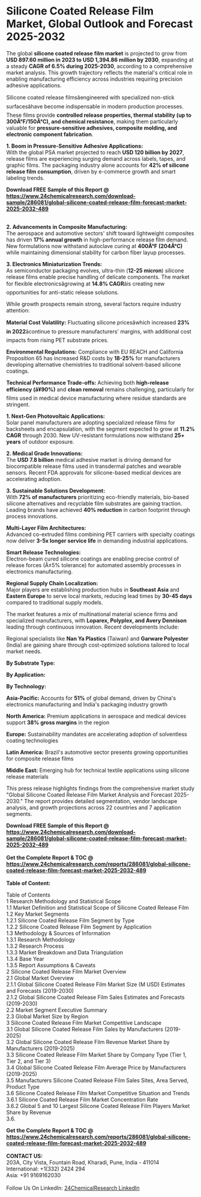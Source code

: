 <h1>Silicone Coated Release Film Market, Global Outlook and Forecast 2025-2032</h1><p>The global <strong>silicone coated release film market</strong> is projected to grow from <strong>USD 897.60 million in 2023 to USD 1,394.86 million by 2030</strong>, expanding at a steady <strong>CAGR of 6.5% during 2025-2030</strong>, according to a comprehensive market analysis. This growth trajectory reflects the material's critical role in enabling manufacturing efficiency across industries requiring precision adhesive applications.</p><p>Silicone coated release filmsâengineered with specialized non-stick surfacesâhave become indispensable in modern production processes. These films provide <strong>controlled release properties, thermal stability (up to 300Â°F/150Â°C), and chemical resistance</strong>, making them particularly valuable for <strong>pressure-sensitive adhesives, composite molding, and electronic component fabrication</strong>.</p><p><strong>1. Boom in Pressure-Sensitive Adhesive Applications:</strong><br>
With the global PSA market projected to reach <strong>USD 120 billion by 2027</strong>, release films are experiencing surging demand across labels, tapes, and graphic films. The packaging industry alone accounts for <strong>42% of silicone release film consumption</strong>, driven by e-commerce growth and smart labeling trends.</p><div><b>Download FREE Sample of this Report @ 
            <a href="https://www.24chemicalresearch.com/download-sample/286081/global-silicone-coated-release-film-forecast-market-2025-2032-489">
            https://www.24chemicalresearch.com/download-sample/286081/global-silicone-coated-release-film-forecast-market-2025-2032-489</a></b></div><br><p><strong>2. Advancements in Composite Manufacturing:</strong><br>
The aerospace and automotive sectors' shift toward lightweight composites has driven <strong>17% annual growth</strong> in high-performance release film demand. New formulations now withstand autoclave curing at <strong>400Â°F (204Â°C)</strong> while maintaining dimensional stability for carbon fiber layup processes.</p><p><strong>3. Electronics Miniaturization Trends:</strong><br>
As semiconductor packaging evolves, ultra-thin (<strong>12-25 micron</strong>) silicone release films enable precise handling of delicate components. The market for flexible electronicsâgrowing at <strong>14.8% CAGR</strong>âis creating new opportunities for anti-static release solutions.</p><p>While growth prospects remain strong, several factors require industry attention:</p><p><strong>Material Cost Volatility:</strong> Fluctuating silicone pricesâwhich increased <strong>23% in 2022</strong>âcontinue to pressure manufacturers' margins, with additional cost impacts from rising PET substrate prices.</p><p><strong>Environmental Regulations:</strong> Compliance with EU REACH and California Proposition 65 has increased R&amp;D costs by <strong>18-25%</strong> for manufacturers developing alternative chemistries to traditional solvent-based silicone coatings.</p><p><strong>Technical Performance Trade-offs:</strong> Achieving both <strong>high-release efficiency (â¥90%)</strong> and <strong>clean removal</strong> remains challenging, particularly for films used in medical device manufacturing where residue standards are stringent.</p><p><strong>1. Next-Gen Photovoltaic Applications:</strong><br>
Solar panel manufacturers are adopting specialized release films for backsheets and encapsulation, with the segment expected to grow at <strong>11.2% CAGR</strong> through 2030. New UV-resistant formulations now withstand <strong>25+ years</strong> of outdoor exposure.</p><p><strong>2. Medical Grade Innovations:</strong><br>
The <strong>USD 7.8 billion</strong> medical adhesive market is driving demand for biocompatible release films used in transdermal patches and wearable sensors. Recent FDA approvals for silicone-based medical devices are accelerating adoption.</p><p><strong>3. Sustainable Solutions Development:</strong><br>
With <strong>72% of manufacturers</strong> prioritizing eco-friendly materials, bio-based silicone alternatives and recyclable film substrates are gaining traction. Leading brands have achieved <strong>40% reduction</strong> in carbon footprint through process innovations.</p><p><strong>Multi-Layer Film Architectures:</strong><br>
	Advanced co-extruded films combining PET carriers with specialty coatings now deliver <strong>3-5x longer service life</strong> in demanding industrial applications.</p><p><strong>Smart Release Technologies:</strong><br>
	Electron-beam cured silicone coatings are enabling precise control of release forces (Â±5% tolerance) for automated assembly processes in electronics manufacturing.</p><p><strong>Regional Supply Chain Localization:</strong><br>
	Major players are establishing production hubs in <strong>Southeast Asia</strong> and <strong>Eastern Europe</strong> to serve local markets, reducing lead times by <strong>30-45 days</strong> compared to traditional supply models.</p><p>The market features a mix of multinational material science firms and specialized manufacturers, with <strong>Loparex, Polyplex, and Avery Dennison</strong> leading through continuous innovation. Recent developments include:</p><p>Regional specialists like <strong>Nan Ya Plastics</strong> (Taiwan) and <strong>Garware Polyester</strong> (India) are gaining share through cost-optimized solutions tailored to local market needs.</p><p><strong>By Substrate Type:</strong></p><p><strong>By Application:</strong></p><p><strong>By Technology:</strong></p><p><strong>Asia-Pacific:</strong> Accounts for <strong>51%</strong> of global demand, driven by China's electronics manufacturing and India's packaging industry growth</p><p><strong>North America:</strong> Premium applications in aerospace and medical devices support <strong>38% gross margins</strong> in the region</p><p><strong>Europe:</strong> Sustainability mandates are accelerating adoption of solventless coating technologies</p><p><strong>Latin America:</strong> Brazil's automotive sector presents growing opportunities for composite release films</p><p><strong>Middle East:</strong> Emerging hub for technical textile applications using silicone release materials</p><p>This press release highlights findings from the comprehensive market study "Global Silicone Coated Release Film Market Analysis and Forecast 2025-2030." The report provides detailed segmentation, vendor landscape analysis, and growth projections across 22 countries and 7 application segments.</p><div><b>Download FREE Sample of this Report @ 
            <a href="https://www.24chemicalresearch.com/download-sample/286081/global-silicone-coated-release-film-forecast-market-2025-2032-489">
            https://www.24chemicalresearch.com/download-sample/286081/global-silicone-coated-release-film-forecast-market-2025-2032-489</a></b></div><br><div><b>Get the Complete Report & TOC @ 
            <a href="https://www.24chemicalresearch.com/reports/286081/global-silicone-coated-release-film-forecast-market-2025-2032-489">
            https://www.24chemicalresearch.com/reports/286081/global-silicone-coated-release-film-forecast-market-2025-2032-489</a></b></div><br>
            <b>Table of Content:</b><p>Table of Contents<br />
1 Research Methodology and Statistical Scope<br />
1.1 Market Definition and Statistical Scope of Silicone Coated Release Film<br />
1.2 Key Market Segments<br />
1.2.1 Silicone Coated Release Film Segment by Type<br />
1.2.2 Silicone Coated Release Film Segment by Application<br />
1.3 Methodology & Sources of Information<br />
1.3.1 Research Methodology<br />
1.3.2 Research Process<br />
1.3.3 Market Breakdown and Data Triangulation<br />
1.3.4 Base Year<br />
1.3.5 Report Assumptions & Caveats<br />
2 Silicone Coated Release Film Market Overview<br />
2.1 Global Market Overview<br />
2.1.1 Global Silicone Coated Release Film Market Size (M USD) Estimates and Forecasts (2019-2030)<br />
2.1.2 Global Silicone Coated Release Film Sales Estimates and Forecasts (2019-2030)<br />
2.2 Market Segment Executive Summary<br />
2.3 Global Market Size by Region<br />
3 Silicone Coated Release Film Market Competitive Landscape<br />
3.1 Global Silicone Coated Release Film Sales by Manufacturers (2019-2025)<br />
3.2 Global Silicone Coated Release Film Revenue Market Share by Manufacturers (2019-2025)<br />
3.3 Silicone Coated Release Film Market Share by Company Type (Tier 1, Tier 2, and Tier 3)<br />
3.4 Global Silicone Coated Release Film Average Price by Manufacturers (2019-2025)<br />
3.5 Manufacturers Silicone Coated Release Film Sales Sites, Area Served, Product Type<br />
3.6 Silicone Coated Release Film Market Competitive Situation and Trends<br />
3.6.1 Silicone Coated Release Film Market Concentration Rate<br />
3.6.2 Global 5 and 10 Largest Silicone Coated Release Film Players Market Share by Revenue<br />
3.6.</p><div><b>Get the Complete Report & TOC @ 
            <a href="https://www.24chemicalresearch.com/reports/286081/global-silicone-coated-release-film-forecast-market-2025-2032-489">
            https://www.24chemicalresearch.com/reports/286081/global-silicone-coated-release-film-forecast-market-2025-2032-489</a></b></div><br><b>CONTACT US:</b><br>
            203A, City Vista, Fountain Road, Kharadi, Pune, India - 411014<br>
            International: +1(332) 2424 294<br>
            Asia: +91 9169162030 <br><br>
            Follow Us On LinkedIn: <a href="https://www.linkedin.com/company/24chemicalresearch/">24ChemicalResearch LinkedIn</a>